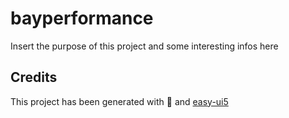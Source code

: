 # bayperformance

Insert the purpose of this project and some interesting infos here

## Credits

This project has been generated with 💙 and [easy-ui5](https://github.com/SAP)
